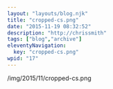 ```yaml
---
layout: "layouts/blog.njk"
title: "cropped-cs.png"
date: "2015-11-19 08:32:52"
description: "http://chrissmith"
tags: ["blog","archive"]
eleventyNavigation:
  key: "cropped-cs.png"
wpid: "17"
---
```

/img/2015/11/cropped-cs.png